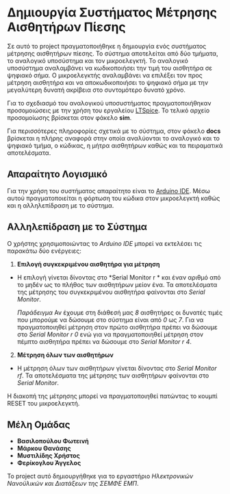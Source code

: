 # Δημιουργία Συστήματος Μέτρησης Αισθητήρων Πίεσης

Σε αυτό το project πραγματοποιήθηκε η δημιουργία ενός συστήματος μέτρησης αισθητήρων πίεσης. Το σύστημα αποτελείται από δύο τμήματα, το αναλογικό υποσύστημα και τον μικροελεγκτή. Το αναλογικό υποσύστημα αναλαμβάνει να κωδικοποιήσει την τιμή του αισθητήρα σε ψηφιακό σήμα. Ο μικροελεγκτής αναλαμβάνει να επιλέξει τον προς μέτρηση αισθητήρα και να αποκωδικοποιήσει το ψηφιακό σήμα με την μεγαλύτερη δυνατή ακρίβεια στο συντομότερο δυνατό χρόνο.

Για το σχεδιασμό του αναλογικού υποσυστήματος πραγματοποιήθηκαν προσομοιώσεις με την χρήση του εργαλείου [LTSpice](https://www.analog.com/en/design-center/design-tools-and-calculators/ltspice-simulator.html#). Το τελικό αρχείο προσομοίωσης βρίσκεται στον φάκελο __sim__.
  
Για περισσότερες πληροφορίες σχετικά με το σύστημα, στον φάκελο __docs__ βρίσκεται η πλήρης αναφορά στην οποία αναλύονται το αναλογικό και το ψηφιακό τμήμα, ο κώδικας, η μήτρα αισθητήρων καθώς και τα πειραματικά αποτελέσματα.

## Απαραίτητο Λογισμικό

Για την χρήση του συστήματος απαραίτητο είναι το [Arduino IDE](https://www.arduino.cc/en/main/software). Μέσω αυτού πραγματοποιείται η φόρτωση του κώδικα στον μικροελεγκτή καθώς και η αλληλεπίδραση με το σύστημα.

## Αλληλεπίδραση με το Σύστημα

Ο χρήστης χρησιμοποιώντας το *Arduino IDE* μπορεί να εκτελέσει τις παρακάτω δύο ενέργειες:
1. __Επιλογή συγκεκριμένου αισθητήρα για μέτρηση__
  - Η επιλογή γίνεται δίνοντας στο *Serial Monitor r * και έναν αριθμό από  το μηδέν ως το πλήθος των αισθητήρων μείον ένα. Τα αποτελέσματα της μέτρησης του συγκεκριμένου αισθητήρα φαίνονται στο *Serial Monitor*.

    *Παράδειγμα*
    Αν έχουμε στη διάθεσή μας *8* αισθητήρες οι δυνατές τιμές που μπορούμε να δώσουμε στο σύστημα είναι από *0* ως *7*. Για να πραγματοποιηθεί μέτρηση στον πρώτο αισθητήρα πρέπει να δώσουμε στο *Serial Monitor* *r 0* ενώ για να πραγματοποιηθεί μέτρηση στον πέμπτο αισθητήρα πρέπει να δώσουμε στο *Serial Monitor* *r 4*.

2. __Μέτρηση όλων των αισθητήρων__
  - Η μέτρηση όλων των αισθητήρων γίνεται δίνοντας στο *Serial Monitor* *rf*. Τα αποτελέσματα της μέτρησης των αισθητήρων φαίνονται στο *Serial Monitor*.

Η διακοπή της μέτρησης μπορεί να πραγματοποιηθεί πατώντας το κουμπί RESET του μικροελεγκτή.

## Μέλη Ομάδας

* **Βασιλοπούλου Φωτεινή**
* **Μάρκου Θανάσης**
* **Μυστιλίδης Χρήστος**
* **Φερίκογλου Άγγελος**

Το project αυτό δημιουργήθηκε για το εργαστήριο *Ηλεκτρονικών Νανοϋλικών και Διατάξεων της ΣΕΜΦΕ ΕΜΠ*. 
